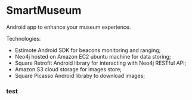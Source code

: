 # SmartMuseum

Android app to enhance your museum experience.

Technologies:

- Estimote Android SDK for beacons monitoring and ranging;
- Neo4j hosted on Amazon EC2 ubuntu machine for data storing;
- Square Retrofit Android library for interacting with Neo4j RESTful API;
- Amazon S3 cloud storage for images store;
- Square Picasso Android libraby to download images;

<h3>test</h3>

